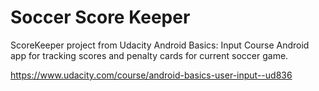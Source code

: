 # Soccer Score Keeper

ScoreKeeper project from Udacity Android Basics: Input Course
Android app for tracking scores and penalty cards for current soccer game.

https://www.udacity.com/course/android-basics-user-input--ud836
